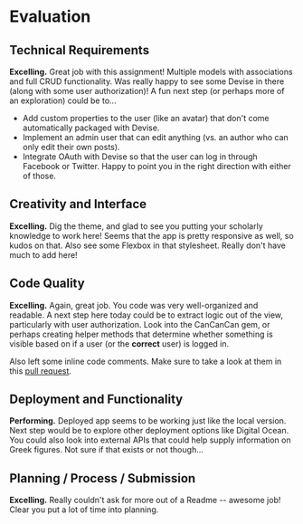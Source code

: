 # Evaluation

## Technical Requirements

**Excelling.** Great job with this assignment! Multiple models with associations and full CRUD functionality. Was really happy to see some Devise in there (along with some user authorization)! A fun next step (or perhaps more of an exploration) could be to...
* Add custom properties to the user (like an avatar) that don't come automatically packaged with Devise.
* Implement an admin user that can edit anything (vs. an author who can only edit their own posts).
* Integrate OAuth with Devise so that the user can log in through Facebook or Twitter. Happy to point you in the right direction with either of those.

## Creativity and Interface

**Excelling.** Dig the theme, and glad to see you putting your scholarly knowledge to work here! Seems that the app is pretty responsive as well, so kudos on that. Also see some Flexbox in that stylesheet. Really don't have much to add here!

## Code Quality

**Excelling.** Again, great job. You code was very well-organized and readable. A next step here today could be to extract logic out of the view, particularly with user authorization. Look into the CanCanCan gem, or perhaps creating helper methods that determine whether something is visible based on if a user (or the **correct** user) is logged in.

Also left some inline code comments. Make sure to take a look at them in this [pull request]().

## Deployment and Functionality

**Performing.** Deployed app seems to be working just like the local version. Next step would be to explore other deployment options like Digital Ocean. You could also look into external APIs that could help supply information on Greek figures. Not sure if that exists or not though...

## Planning / Process / Submission

**Excelling.** Really couldn't ask for more out of a Readme -- awesome job! Clear you put a lot of time into planning.

